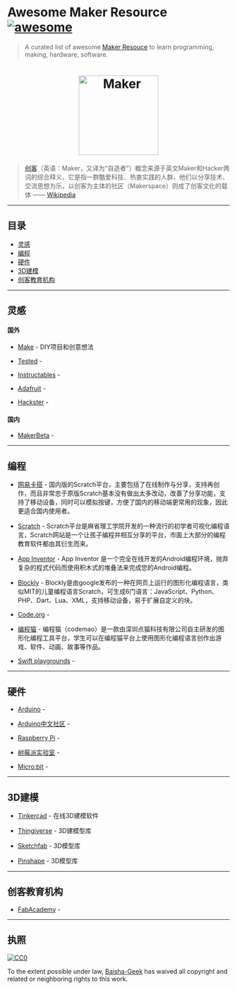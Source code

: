 # Awesome Maker Resource [![awesome](https://cdn.rawgit.com/sindresorhus/awesome/master/media/badge.svg)](https://github.com/sindresorhus/awesome)

> A curated list of awesome [Maker Resouce](https://zh.wikipedia.org/wiki/%E5%88%9B%E5%AE%A2) to learn programming, making, hardware, software.

<h1 align="center">
	<img width="180" height='180' src="https://houston.makerfaire.com/wp-content/uploads/sites/16/2014/05/MF_WeAreAllMakers.jpg" alt="Maker">
	<br>
</h1>

> [创客](https://zh.wikipedia.org/wiki/%E5%88%9B%E5%AE%A2)（英语：Maker，又译为“自造者”）概念来源于英文Maker和Hacker两词的综合释义，它是指一群酷爱科技、热衷实践的人群，他们以分享技术、交流思想为乐，以创客为主体的社区（Makerspace）则成了创客文化的载体 —— [Wikipedia](https://zh.wikipedia.org/wiki/%E5%88%9B%E5%AE%A2)

-----------------------------------------------------

## **目录**

- [灵感](#灵感)
- [编程](#编程)
- [硬件](#硬件)
- [3D建模](#3D建模)
- [创客教育机构](#创客教育机构)


--------------------------
## 灵感

#### **国外**

- [Make](https://makezine.com/) - DIY项目和创意想法

- [Tested](http://www.tested.com/) - 

- [Instructables](http://www.instructables.com/) -

- [Adafruit](https://www.adafruit.com/) - 

- [Hackster](https://www.hackster.io/) - 


#### **国内**

- [MakerBeta](http://www.makerbeta.com/) - 


---------------------------------------------

## 编程

- [网易卡搭](https://kada.163.com/) - 国内版的Scratch平台，主要包括了在线制作与分享，支持再创作，而且非常忠于原版Scratch基本没有做出太多改动，改善了分享功能，支持了移动设备，同时可以模拟按键，方便了国内的移动端更常用的现象，因此更适合国内使用者。

- [Scratch](https://scratch.mit.edu/) - Scratch平台是麻省理工学院开发的一种流行的初学者可视化编程语言，Scratch网站是一个让孩子编程并相互分享的平台，市面上大部分的编程教育软件都由其衍生而来。

- [App Inventor](http://app.gzjkw.net/login/) - App Inventor 是一个完全在线开发的Android编程环境，抛弃复杂的程式代码而使用积木式的堆叠法来完成您的Android编程。

- [Blockly](https://developers.google.com/blockly/) - Blockly是由google发布的一种在网页上运行的图形化编程语言，类似MIT的儿童编程语言Scratch，可生成6门语言：JavaScript、Python、PHP、Dart、Lua、XML，支持移动设备，易于扩展自定义的块。


- [Code.org](https://studio.code.org/courses) - 

- [编程猫](https://www.codemao.cn/) - 编程猫（codemao）是一款由深圳点猫科技有限公司自主研发的图形化编程工具平台，学生可以在编程猫平台上使用图形化编程语言创作出游戏、软件、动画、故事等作品。

- [Swift playgrounds](https://www.apple.com/swift/playgrounds/) - 

------------------------------------------------

## 硬件

- [Arduino](https://www.arduino.cc/) - 

- [Arduino中文社区](http://www.arduino.cn/) - 

- [Raspberry Pi](https://www.raspberrypi.org/) - 

- [树莓派实验室](http://shumeipai.nxez.com/) - 

- [Micro:bit](http://microbit.org/) - 

------------------------------------------------

## 3D建模

- [Tinkercad](https://www.tinkercad.com/) - 在线3D建模软件

- [Thingiverse](https://www.thingiverse.com/) - 3D建模型库

- [Sketchfab](https://sketchfab.com/) - 3D模型库

- [Pinshape](https://pinshape.com/) - 3D模型库

-----------------------------------------------

## 创客教育机构

- [FabAcademy](http://fabacademy.org/) - 



----------------------------------------------
## 执照
[![CC0](https://mirrors.creativecommons.org/presskit/buttons/88x31/svg/cc-zero.svg)](https://creativecommons.org/publicdomain/zero/1.0/)

To the extent possible under law, [Baisha-Geek](https://github.com/Baisha-Geek) has waived all copyright and related or neighboring rights to this work.
